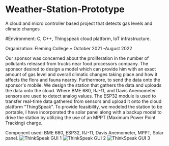 # Weather-Station-Prototype
A cloud and micro controller based project that detects gas levels and climate changes

#Environment: C, C++, Thingspeak cloud platform, IoT infrastructure.

Organization: Fleming College • October 2021 -August 2022

Our sponsor was concerned about the proliferation in the number of pollutants released from trucks near food processors company. The sponsor desired to design a model which can provide him with an exact amount of gas level and overall climatic changes taking place and how it affects the flora and fauna nearby. Furthermore, to send the data onto the sponsor's mobile. We design the station that gathers the data and uploads the data onto the cloud. Where BME 680, RJ-11, and Davis Anemometer sensors are used to detect analog values. The ESP32 module is used to transfer real-time data gathered from sensors and upload it onto the cloud platform “ThingSpeak”.  To provide feasibility, we modeled the station to be portable, I have incorporated the solar panel along with a backup model to drive the station by utilizing the use of an MPPT (Maximum Power Point Tracking) charge.

Component used: BME 680, ESP32, RJ-11, Davis Anemometer, MPPT, Solar panel.
![ThinkSpeak GUI 1](https://user-images.githubusercontent.com/122841262/212785604-20e11bbc-05c5-47a3-a748-ea6ce2b8532b.jpg)
![ThinkSpeak GUI 2](https://user-images.githubusercontent.com/122841262/212785611-76406ee7-42da-489d-a64b-612e4be6b3e7.jpg)
![ThinkSpeak GUI 3](https://user-images.githubusercontent.com/122841262/212785613-58c43771-26d5-4deb-aefd-27bd29065915.jpg)

